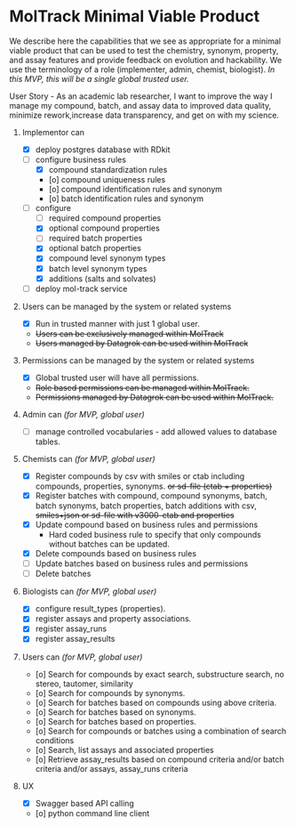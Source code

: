 # MolTrack Minimal Viable Product

We describe here the capabilities that we see as appropriate for a minimal viable product that can be used to test the chemistry, synonym, property, and assay features and provide feedback on evolution and hackability.  We use the terminology of a role (implementer, admin, chemist, biologist).  *In this MVP, this will be a single global trusted user.*

User Story - As an academic lab researcher, I want to improve the way I manage my compound, batch, and assay data to improved data quality, minimize rework,increase data transparency, and get on with my science.

1. Implementor can
    - [x] deploy postgres database with RDkit
    - [ ] configure business rules
        - [x] compound standardization rules
        - [o] compound uniqueness rules
        - [o] compound identification rules and synonym
        - [o] batch identification rules and synonym
    - [ ] configure
        - [ ] required compound properties
        - [x] optional compound properties
        - [ ] required batch properties
        - [x] optional batch properties
        - [x] compound level synonym types
        - [x] batch level synonym types
        - [x] additions (salts and solvates)
    - [ ] deploy mol-track service

2. Users can be managed by the system or related systems
    - [x] Run in trusted manner with just 1 global user.
    - ~~Users can be exclusively managed within MolTrack~~
    - ~~Users managed by Datagrok can be used within MolTrack~~

3. Permissions can be managed by the system or related systems
    - [x] Global trusted user will have all permissions.
    - ~~Role based permissions can be managed within MolTrack.~~
    - ~~Permissions managed by Datagrok can be used within MolTrack.~~

4. Admin can *(for MVP, global user)*
    - [ ] manage controlled vocabularies - add allowed values to database tables.

5. Chemists can *(for MVP, global user)*
    - [x] Register compounds by csv with smiles or ctab including compounds, properties, synonyms. ~~or sd-file (ctab + properties)~~
    - [x] Register batches  with compound, compound synonyms, batch, batch synonyms, batch properties, batch additions with csv, ~~smiles+json or sd-file with v3000-ctab and properties~~
    - [x] Update compound based on business rules and permissions
      - Hard coded business rule to specify that only compounds without batches can be updated.
    - [x] Delete compounds based on business rules
    - [ ] Update batches based on business rules and permissions
    - [ ] Delete batches

6. Biologists can *(for MVP, global user)*
    - [x] configure result_types (properties).
    - [x] register assays and property associations.
    - [x] register assay_runs
    - [x] register assay_results

7. Users can *(for MVP, global user)*
    - [o] Search for compounds by exact search, substructure search, no stereo, tautomer, similarity
    - [o] Search for compounds by synonyms.
    - [o] Search for batches based on compounds using above criteria.
    - [o] Search for batches based on synonyms.
    - [o] Search for batches based on properties.
    - [o] Search for compounds or batches using a combination of search conditions
    - [o] Search, list assays and associated properties
    - [o] Retrieve assay_results based on compound criteria and/or batch criteria and/or assays, assay_runs criteria

8. UX
    - [x] Swagger based API calling
    - [o] python command line client
